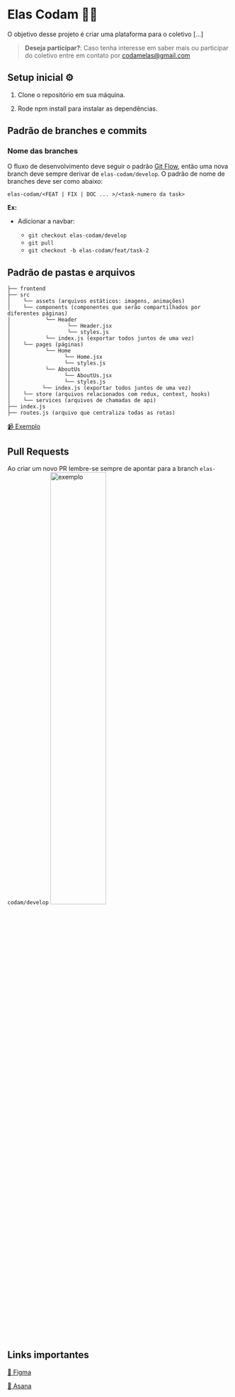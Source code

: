 # Elas Codam 👩‍💻

O objetivo desse projeto é criar uma plataforma para o coletivo <elasCodam> [...]


  >**Deseja participar?**:
  Caso tenha interesse em saber mais ou participar do coletivo entre em contato por codamelas@gmail.com

## Setup inicial ⚙️
1. Clone o repositório em sua máquina.

2. Rode npm install para instalar as dependências. 

## Padrão de branches e commits
### Nome das branches
  O fluxo de desenvolvimento deve seguir o padrão [Git Flow](https://nvie.com/posts/a-successful-git-branching-model/), então uma nova branch deve sempre derivar de `elas-codam/develop`. O padrão de nome de branches deve ser como abaixo:
  
  `elas-codam/<FEAT | FIX | DOC ... >/<task-numero da task>`
  
  **Ex:**
  - Adicionar a navbar:
  
    - `git checkout elas-codam/develop`
    - `git pull`
    - `git checkout -b elas-codam/feat/task-2`

## Padrão de pastas e arquivos

```
├── frontend
├── src 
│    └── assets (arquivos estáticos: imagens, animações)
│    └── components (componentes que serão compartilhados por diferentes páginas)
│           └── Header
│                  └── Header.jsx
│                  └── styles.js
│           └── index.js (exportar todos juntos de uma vez)
│    └── pages (páginas)
│           └── Home
│                 └── Home.jsx
│                 └── styles.js
│           └── AboutUs
│                 └── AboutUs.jsx
│                 └── styles.js
│          └── index.js (exportar todos juntos de uma vez)
│    └── store (arquivos relacionados com redux, context, hooks)
│    └── services (arquivos de chamadas de api)
├── index.js
├── routes.js (arquivo que centraliza todas as rotas)
```
[📹 Exemplo](https://www.youtube.com/watch?v=X2RKRKdqqwM&t=475s&ab_channel=Rocketseat)

## Pull Requests

Ao criar um novo PR lembre-se sempre de apontar para a branch `elas-codam/develop`
<img src="" width="50%"
  alt="exemplo" />

## Links importantes

[🎨️ Figma](https://www.figma.com/file/lRqtIDmLCE8yFretGllL30/ElasCodam?node-id=0%3A1)

[📌 Asana](https://app.asana.com/0/1199088101620917/board)


